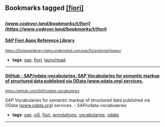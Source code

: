 ## Bookmarks tagged [[fiori]](https://www.codever.land/search?q=[fiori])

_<sup><sup>[www.codever.land/bookmarks/t/fiori](https://www.codever.land/bookmarks/t/fiori)</sup></sup>_
---
#### [SAP Fiori Apps Reference Library](https://fioriappslibrary.hana.ondemand.com/sap/fix/externalViewer/)
_<sup>https://fioriappslibrary.hana.ondemand.com/sap/fix/externalViewer/</sup>_

* **tags**: [sap](../tagged/sap.md), [fiori](../tagged/fiori.md), [launchpad](../tagged/launchpad.md)
---
#### [GitHub - SAP/odata-vocabularies: SAP Vocabularies for semantic markup of structured data published via OData (www.odata.org) services.](https://github.com/SAP/odata-vocabularies)
_<sup>https://github.com/SAP/odata-vocabularies</sup>_

SAP Vocabularies for semantic markup of structured data published via OData (www.odata.org) services. - SAP/odata-vocabularies
* **tags**: [sap](../tagged/sap.md), [ui5](../tagged/ui5.md), [fiori](../tagged/fiori.md), [annotations](../tagged/annotations.md), [vocabularies](../tagged/vocabularies.md), [odata](../tagged/odata.md)
---
